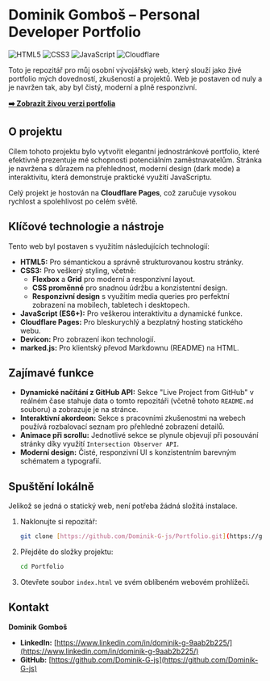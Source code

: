 # Dominik Gomboš – Personal Developer Portfolio

![HTML5](https://img.shields.io/badge/html5-%23E34F26.svg?style=for-the-badge&logo=html5&logoColor=white) ![CSS3](https://img.shields.io/badge/css3-%231572B6.svg?style=for-the-badge&logo=css3&logoColor=white) ![JavaScript](https://img.shields.io/badge/javascript-%23323330.svg?style=for-the-badge&logo=javascript&logoColor=%23F7DF1E) ![Cloudflare](https://img.shields.io/badge/Cloudflare-F38020?style=for-the-badge&logo=Cloudflare&logoColor=white)

Toto je repozitář pro můj osobní vývojářský web, který slouží jako živé portfolio mých dovedností, zkušeností a projektů. Web je postaven od nuly a je navržen tak, aby byl čistý, moderní a plně responzivní.

**[➡️ Zobrazit živou verzi portfolia](https://ZDE_VLOZ_ODKAZ_NA_SVUJ_WEB.pages.dev)**

## O projektu

Cílem tohoto projektu bylo vytvořit elegantní jednostránkové portfolio, které efektivně prezentuje mé schopnosti potenciálním zaměstnavatelům. Stránka je navržena s důrazem na přehlednost, moderní design (dark mode) a interaktivitu, která demonstruje praktické využití JavaScriptu.

Celý projekt je hostován na **Cloudflare Pages**, což zaručuje vysokou rychlost a spolehlivost po celém světě.

## Klíčové technologie a nástroje

Tento web byl postaven s využitím následujících technologií:

* **HTML5:** Pro sémantickou a správně strukturovanou kostru stránky.
* **CSS3:** Pro veškerý styling, včetně:
    * **Flexbox** a **Grid** pro moderní a responzivní layout.
    * **CSS proměnné** pro snadnou údržbu a konzistentní design.
    * **Responzivní design** s využitím media queries pro perfektní zobrazení na mobilech, tabletech i desktopech.
* **JavaScript (ES6+):** Pro veškerou interaktivitu a dynamické funkce.
* **Cloudflare Pages:** Pro bleskurychlý a bezplatný hosting statického webu.
* **Devicon:** Pro zobrazení ikon technologií.
* **marked.js:** Pro klientský převod Markdownu (README) na HTML.

## Zajímavé funkce

* **Dynamické načítání z GitHub API:** Sekce "Live Project from GitHub" v reálném čase stahuje data o tomto repozitáři (včetně tohoto `README.md` souboru) a zobrazuje je na stránce.
* **Interaktivní akordeon:** Sekce s pracovními zkušenostmi na webech používá rozbalovací seznam pro přehledné zobrazení detailů.
* **Animace při scrollu:** Jednotlivé sekce se plynule objevují při posouvání stránky díky využití `Intersection Observer API`.
* **Moderní design:** Čisté, responzivní UI s konzistentním barevným schématem a typografií.

## Spuštění lokálně

Jelikož se jedná o statický web, není potřeba žádná složitá instalace.

1.  Naklonujte si repozitář:
    ```sh
    git clone [https://github.com/Dominik-G-js/Portfolio.git](https://github.com/Dominik-G-js/Portfolio.git)
    ```
2.  Přejděte do složky projektu:
    ```sh
    cd Portfolio
    ```
3.  Otevřete soubor `index.html` ve svém oblíbeném webovém prohlížeči.

## Kontakt

**Dominik Gomboš**

* **LinkedIn:** [https://www.linkedin.com/in/dominik-g-9aab2b225/](https://www.linkedin.com/in/dominik-g-9aab2b225/)
* **GitHub:** [https://github.com/Dominik-G-js](https://github.com/Dominik-G-js)
